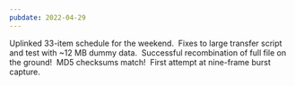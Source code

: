 ```yaml
---
pubdate: 2022-04-29
---
```


Uplinked 33-item schedule for the weekend.  Fixes to large transfer script and test with ~12 MB dummy data.  Successful recombination of full file on the ground!  MD5 checksums match!  First attempt at nine-frame burst capture.

